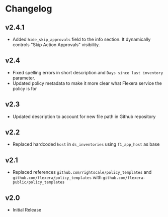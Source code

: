 # Changelog

## v2.4.1

- Added `hide_skip_approvals` field to the info section. It dynamically controls "Skip Action Approvals" visibility.

## v2.4

- Fixed spelling errors in short description and `Days since last inventory` parameter.
- Updated policy metadata to make it more clear what Flexera service the policy is for

## v2.3

- Updated description to account for new file path in Github repository

## v2.2

- Replaced hardcoded `host` in `ds_inventories` using `f1_app_host` as base

## v2.1

- Replaced references `github.com/rightscale/policy_templates` and `github.com/flexera/policy_templates` with `github.com/flexera-public/policy_templates`

## v2.0

- Initial Release
